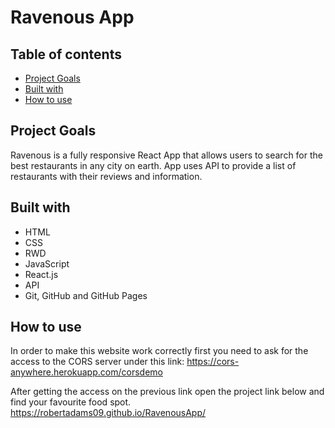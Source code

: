 # Ravenous App

## Table of contents
* [Project Goals](#project-goals)
* [Built with](#built-with)
* [How to use](#how-to-use)

## Project Goals
Ravenous is a fully responsive React App that allows users to search for the best restaurants in any city on earth. App uses API to provide a list of restaurants with their reviews and information.

## Built with
* HTML
* CSS
* RWD
* JavaScript
* React.js
* API
* Git, GitHub and GitHub Pages

## How to use
In order to make this website work correctly first you need to ask for the access to the CORS server under this link: 
https://cors-anywhere.herokuapp.com/corsdemo

After getting the access on the previous link open the project link below and find your favourite food spot.
https://robertadams09.github.io/RavenousApp/
